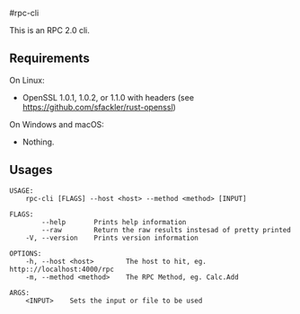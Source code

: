 #rpc-cli

This is an RPC 2.0 cli.

## Requirements

On Linux:

- OpenSSL 1.0.1, 1.0.2, or 1.1.0 with headers (see https://github.com/sfackler/rust-openssl)

On Windows and macOS:

- Nothing.

Usages
------
```shell
USAGE:
    rpc-cli [FLAGS] --host <host> --method <method> [INPUT]

FLAGS:
        --help       Prints help information
        --raw        Return the raw results instesad of pretty printed
    -V, --version    Prints version information

OPTIONS:
    -h, --host <host>        The host to hit, eg. http:://localhost:4000/rpc
    -m, --method <method>    The RPC Method, eg. Calc.Add

ARGS:
    <INPUT>    Sets the input or file to be used

```